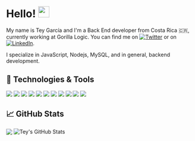 # Hello! <img src="https://raw.githubusercontent.com/MartinHeinz/MartinHeinz/master/wave.gif" height="30px">

My name is Tey García and I'm a Back End developer from Costa Rica 🇨🇷, currently working at Gorilla Logic. You can find me on [![Twitter][1.2]][1] or on [![LinkedIn][3.2]][3].

I specialize in JavaScript, Nodejs, MySQL, and in general, backend development.

## 🔧 Technologies & Tools
![](https://img.shields.io/badge/Node-informational?style=flat&logo=node.js&color=8f8f8f&logoColor=80bd01)
![](https://img.shields.io/badge/Vue-informational?style=flat&logo=vue.js&color=8f8f8f&logoColor=00c180)
![](https://img.shields.io/badge/Lambda-informational?style=flat&logo=amazon-aws&color=8f8f8f&logoColor=f7a800)
![](https://img.shields.io/badge/JavaScript-informational?style=flat&logo=javascript&color=8f8f8f&logoColor=f7df4b)
![](https://img.shields.io/badge/MySQL-informational?style=flat&logo=mysql&color=8f8f8f&logoColor=white)
![](https://img.shields.io/badge/HTML5-informational?style=flat&logo=html5&color=8f8f8f&logoColor=e65b25)
![](https://img.shields.io/badge/CSS3-informational?style=flat&logo=css3&color=8f8f8f&logoColor=1b84c1)
![](https://img.shields.io/badge/Serverless-informational?style=flat&logo=serverless&color=8f8f8f&logoColor=f15953)
![](https://img.shields.io/badge/MongoDB-informational?style=flat&logo=mongodb&color=8f8f8f&logoColor=4ea84a)
![](https://img.shields.io/badge/Jest-informational?style=flat&logo=jest&color=8f8f8f&logoColor=c64414)
![](https://img.shields.io/badge/DynamoDB-informational?style=flat&logo=amazon-aws&color=8f8f8f&logoColor=f7a800)

## &#x1f4c8; GitHub Stats

<img align="center" src="https://github-readme-stats-sigma-five.vercel.app/api/top-langs/?username=Tgarcia7&hide=coldfusion&title_color=ffffff&text_color=c9cacc&icon_color=2bbc8a&bg_color=1d1f21" /> <img align="center" src="https://github-readme-stats-sigma-five.vercel.app/api?username=Tgarcia7&show_icons=true&line_height=27&count_private=true&title_color=ffffff&text_color=c9cacc&icon_color=83cd29&bg_color=1d1f21" alt="Tey's GitHub Stats" />

<!--
<a href="https://github.com/Tgarcia7/goals">
  <img align="center" src="https://github-readme-stats.vercel.app/api/pin/?username=Tgarcia7&repo=goals&title_color=ffffff&text_color=c9cacc&icon_color=83cd29&bg_color=1d1f21" />
</a><a href="https://github.com/Tgarcia7/goals-api">
  <img align="center" src="https://github-readme-stats.vercel.app/api/pin/?username=Tgarcia7&repo=goals-api&title_color=ffffff&text_color=c9cacc&icon_color=83cd29&bg_color=1d1f21" />
</a>
-->

<!-- links to social media icons -->

<!-- icons with padding -->

[1.1]: http://i.imgur.com/tXSoThF.png (twitter icon with padding)
[2.1]: http://i.imgur.com/0o48UoR.png (github icon with padding)

<!-- icons without padding -->

[1.2]: http://i.imgur.com/wWzX9uB.png (twitter icon without padding)
[3.2]: https://raw.githubusercontent.com/MartinHeinz/MartinHeinz/master/linkedin-3-16.png (LinkedIn icon without padding)


<!-- links to your social media accounts -->

[1]: https://twitter.com/teygarciam 
[3]: https://www.linkedin.com/in/teygarcia/
